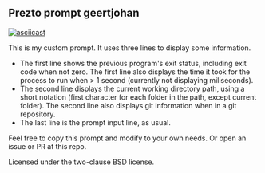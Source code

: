 ## Prezto prompt geertjohan

[![asciicast](https://asciinema.org/a/5c7cb3bgri0l4v5c310sbxrwx.png)](https://asciinema.org/a/5c7cb3bgri0l4v5c310sbxrwx?autoplay=1)

This is my custom prompt. It uses three lines to display some information.
 - The first line shows the previous program's exit status, including exit code when not zero. The first line also displays the time it took for the process to run when > 1 second (currently not displaying miliseconds).
 - The second line displays the current working directory path, using a short notation (first character for each folder in the path, except current folder). The second line also displays git information when in a git repository.
 - The last line is the prompt input line, as usual.

Feel free to copy this prompt and modify to your own needs. Or open an issue or PR at this repo.

Licensed under the two-clause BSD license.

